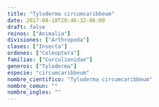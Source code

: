 ```yaml
---
title: "Tyloderma circumcaribbeum"
date: 2017-08-18T20:46:32-06:00
draft: false
reinos: ["Animalia"]
divisiones: ["Arthropoda"]
clases: ["Insecta"]
ordenes: ["Coleoptera"]
familias: ["Curculionidae"]
generos: ["Tyloderma"]
especie: "circumcaribbeum"
nombre_cientifico: "Tyloderma circumcaribbeum"
nombre_comun: ""
nombre_ingles: ""
---
```

